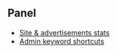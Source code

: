 ## Panel
* [Site & advertisements stats](Panel-site-advertising-stats.md)
* [Admin keyword shortcuts](Panel-amin-keyword-shortcuts.md)
